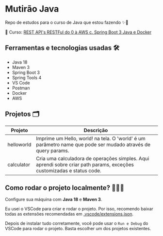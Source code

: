 # Mutirão Java

Repo de estudos para o curso de Java que estou fazendo ✨📝

🔗 Curso: [REST API's RESTFul do 0 à AWS c. Spring Boot 3 Java e Docker](https://www.udemy.com/course/restful-apis-do-0-a-nuvem-com-springboot-e-docker)

## Ferramentas e tecnologias usadas 🛠️

- Java 18
- Maven 3
- Spring Boot 3
- Spring Tools 4
- VS Code
- Postman
- Docker
- AWS

## Projetos 🗂️

| Projeto | Descrição |
|---------|-----------|
|helloworld| Imprime um Hello, world! na tela. O 'world' é um parâmetro name que pode ser mudado através de query params.|
|calculator| Cria uma calculadora de operações simples. Aqui aprendi sobre criar path params, exceções customizadas e status code.|

## Como rodar o projeto localmente? 🏃🏽‍♀️

Configure sua máquina com **Java 18** e **Maven 3**.

Eu usei o VSCode para criar e rodar o projeto. Por isso, recomendo baixar todas as extensões recomendadas em [.vscode/extensions.json](.vscode/extensions.json).

Depois de instalar tudo corretamente, você pode usar o `Run e Debug` do VSCode para rodar o projeto. Basta escolher um dos projetos existentes.
